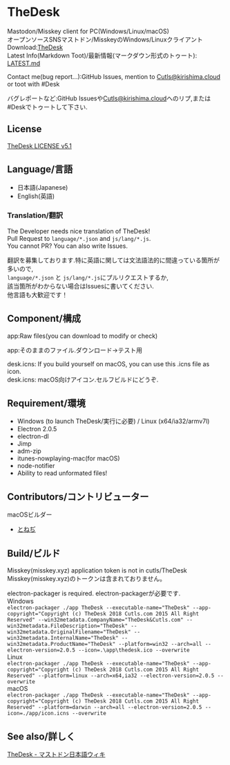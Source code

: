 # TheDesk
Mastodon/Misskey client for PC(Windows/Linux/macOS)  
オープンソースSNSマストドン/MisskeyのWindows/Linuxクライアント  
Download:[TheDesk](https://thedesk.top)  
Latest Info(Markdown Toot)/最新情報(マークダウン形式のトゥート): [LATEST.md](https://github.com/cutls/TheDesk/blob/master/LATEST.md)

Contact me(bug report...):GitHub Issues, mention to [Cutls@kirishima.cloud](https://kirishima.cloud/@Cutls) or toot with #Desk  

バグレポートなど:GitHub Issuesや[Cutls@kirishima.cloud](https://kirishima.cloud/@Cutls)へのリプ,または#Deskでトゥートして下さい.  

## License

[TheDesk LICENSE v5.1](https://github.com/cutls/TheDesk/blob/master/LICENSE.md)

## Language/言語

- 日本語(Japanese)
- English(英語)

### Translation/翻訳

The Developer needs nice translation of TheDesk!  
Pull Request to `language/*.json` and `js/lang/*.js`.  
You cannot PR? You can also write Issues.  
  
翻訳を募集しております.特に英語に関しては文法語法的に間違っている箇所が多いので,  
`language/*.json` と `js/lang/*.js`にプルリクエストするか,  
該当箇所がわからない場合はIssuesに書いてください.  
他言語も大歓迎です！  


## Component/構成

app:Raw files(you can download to modify or check)  

app:そのままのファイル.ダウンロード→テスト用  

desk.icns: If you build yourself on macOS, you can use this .icns file as icon.  
desk.icns: macOS向けアイコン.セルフビルドにどうぞ.  

## Requirement/環境

- Windows (to launch TheDesk/実行に必要) / Linux (x64/ia32/armv7l)
- Electron 2.0.5
- electron-dl
- Jimp
- adm-zip
- itunes-nowplaying-mac(for macOS)
- node-notifier
- Ability to read unformated files!

## Contributors/コントリビューター

macOSビルダー  

- [とねぢ](https://minohdon.jp/@toneji)

## Build/ビルド

Misskey(misskey.xyz) application token is not in cutls/TheDesk  
Misskey(misskey.xyz)のトークンは含まれておりません。  
  
electron-packager is required. electron-packagerが必要です.  
Windows  
`electron-packager ./app TheDesk --executable-name="TheDesk" --app-copyright="Copyright (c) TheDesk 2018 Cutls.com 2015 All Right Reserved" --win32metadata.CompanyName="TheDesk&Cutls.com" --win32metadata.FileDescription="TheDesk" --win32metadata.OriginalFilename="TheDesk" --win32metadata.InternalName="TheDesk" --win32metadata.ProductName="TheDesk" --platform=win32 --arch=all --electron-version=2.0.5 --icon=.\app\thedesk.ico --overwrite`  
Linux  
`electron-packager ./app TheDesk --executable-name="TheDesk" --app-copyright="Copyright (c) TheDesk 2018 Cutls.com 2015 All Right Reserved" --platform=linux --arch=x64,ia32 --electron-version=2.0.5 --overwrite`  
macOS  
`electron-packager ./app TheDesk --executable-name="TheDesk" --app-copyright="Copyright (c) TheDesk 2018 Cutls.com 2015 All Right Reserved" --platform=darwin --arch=all --electron-version=2.0.5 --icon=./app/icon.icns --overwrite`  

## See also/詳しく

[TheDesk - マストドン日本語ウィキ](https://ja.mstdn.wiki/TheDesk)